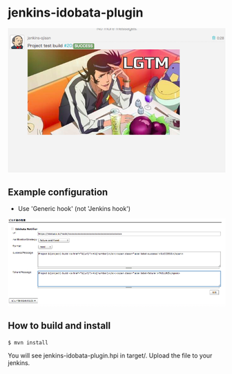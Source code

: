 # jenkins-idobata-plugin


![./screenshot1.png](./screenshot1.png)


## Example configuration

 - Use 'Generic hook' (not 'Jenkins hook')

![./screenshot2.png](./screenshot2.png)

## How to build and install

```
$ mvn install
```

You will see jenkins-idobata-plugin.hpi in target/. Upload the file to your jenkins.
